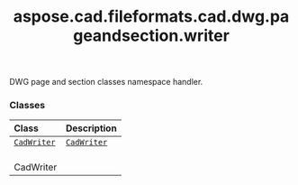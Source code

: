 ﻿---
title: aspose.cad.fileformats.cad.dwg.pageandsection.writer
second_title: Aspose.CAD for Python via .NET API References
description: 
type: docs
weight: 10
url: /python-net/aspose.cad.fileformats.cad.dwg.pageandsection.writer/
is_root: false
---

DWG page and section classes namespace handler.

### Classes
| Class | Description |
| :- | :- |
| [`CadWriter`](/cad/python-net/aspose.cad.fileformats.cad.dwg.pageandsection.writer/cadwriter) | [`CadWriter`](/cad/python-net/aspose.cad.fileformats.cad.dwg.pageandsection.writer/cadwriter)<br/>CadWriter |


